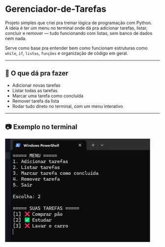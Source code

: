# Gerenciador-de-Tarefas

Projeto simples que criei pra treinar lógica de programação com Python.  
A ideia é ter um menu no terminal onde dá pra adicionar tarefas, listar, concluir e remover — tudo funcionando com listas, sem banco de dados nem nada.

Serve como base pra entender bem como funcionam estruturas como `while`, `if`, `listas`, `funções` e organização de código em geral.

---

## 🚀 O que dá pra fazer

- Adicionar novas tarefas
- Listar todas as tarefas
- Marcar uma tarefa como concluída
- Remover tarefa da lista
- Rodar tudo direto no terminal, com um menu interativo

---

## 📷 Exemplo no terminal
 ![](PrintTerminal.png)   
